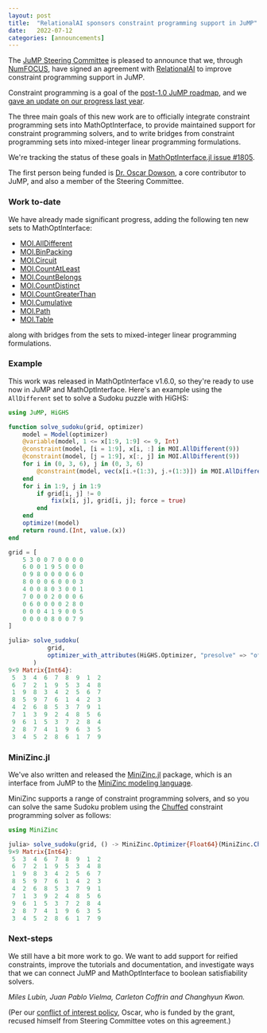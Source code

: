 ```yaml
---
layout: post
title:  "RelationalAI sponsors constraint programming support in JuMP"
date:   2022-07-12
categories: [announcements]
---
```


The [JuMP Steering Committee](/pages/governance/#steering-committee) is pleased
to announce that we, through [NumFOCUS](https://numfocus.org), have signed an
agreement with [RelationalAI](https://relational.ai) to improve constraint
programming support in JuMP.

Constraint programming is a goal of the [post-1.0 JuMP roadmap](https://jump.dev/JuMP.jl/stable/developers/roadmap/),
and we [gave an update on our progress last year](/blog/constraint-programming-update/).

The three main goals of this new work are to officially integrate constraint
programming sets into MathOptInterface, to provide maintained support for
constraint programming solvers, and to write bridges from constraint programming
sets into mixed-integer linear programming formulations.

We're tracking the status of these goals in [MathOptInterface.jl issue #1805](https://github.com/jump-dev/MathOptInterface.jl/issues/1805).

The first person being funded is [Dr. Oscar Dowson](https://github.com/odow), a
core contributor to JuMP, and also a member of the Steering Committee.

### Work to-date

We have already made significant progress, adding the following ten new sets to
MathOptInterface:

 * [MOI.AllDifferent](https://jump.dev/MathOptInterface.jl/stable/reference/standard_form/#MathOptInterface.AllDifferent)
 * [MOI.BinPacking](https://jump.dev/MathOptInterface.jl/stable/reference/standard_form/#MathOptInterface.BinPacking)
 * [MOI.Circuit](https://jump.dev/MathOptInterface.jl/stable/reference/standard_form/#MathOptInterface.Circuit)
 * [MOI.CountAtLeast](https://jump.dev/MathOptInterface.jl/stable/reference/standard_form/#MathOptInterface.CountAtLeast)
 * [MOI.CountBelongs](https://jump.dev/MathOptInterface.jl/stable/reference/standard_form/#MathOptInterface.CountBelongs)
 * [MOI.CountDistinct](https://jump.dev/MathOptInterface.jl/stable/reference/standard_form/#MathOptInterface.CountDistinct)
 * [MOI.CountGreaterThan](https://jump.dev/MathOptInterface.jl/stable/reference/standard_form/#MathOptInterface.CountGreaterThan)
 * [MOI.Cumulative](https://jump.dev/MathOptInterface.jl/stable/reference/standard_form/#MathOptInterface.Cumulative)
 * [MOI.Path](https://jump.dev/MathOptInterface.jl/stable/reference/standard_form/#MathOptInterface.Path)
 * [MOI.Table](https://jump.dev/MathOptInterface.jl/stable/reference/standard_form/#MathOptInterface.Table)

along with bridges from the sets to mixed-integer linear programming
formulations.

### Example

This work was released in MathOptInterface v1.6.0, so they're ready to use now
in JuMP and MathOptInterface. Here's an example using the `AllDifferent` set to
solve a Sudoku puzzle with HiGHS:

```julia
using JuMP, HiGHS

function solve_sudoku(grid, optimizer)
    model = Model(optimizer)
    @variable(model, 1 <= x[1:9, 1:9] <= 9, Int)
    @constraint(model, [i = 1:9], x[i, :] in MOI.AllDifferent(9))
    @constraint(model, [j = 1:9], x[:, j] in MOI.AllDifferent(9))
    for i in (0, 3, 6), j in (0, 3, 6)
        @constraint(model, vec(x[i.+(1:3), j.+(1:3)]) in MOI.AllDifferent(9))
    end
    for i in 1:9, j in 1:9
        if grid[i, j] != 0
            fix(x[i, j], grid[i, j]; force = true)
        end
    end
    optimize!(model)
    return round.(Int, value.(x))
end

grid = [
    5 3 0 0 7 0 0 0 0
    6 0 0 1 9 5 0 0 0
    0 9 8 0 0 0 0 6 0
    8 0 0 0 6 0 0 0 3
    4 0 0 8 0 3 0 0 1
    7 0 0 0 2 0 0 0 6
    0 6 0 0 0 0 2 8 0
    0 0 0 4 1 9 0 0 5
    0 0 0 0 8 0 0 7 9
]

julia> solve_sudoku(
           grid,
           optimizer_with_attributes(HiGHS.Optimizer, "presolve" => "off"),
       )
9×9 Matrix{Int64}:
 5  3  4  6  7  8  9  1  2
 6  7  2  1  9  5  3  4  8
 1  9  8  3  4  2  5  6  7
 8  5  9  7  6  1  4  2  3
 4  2  6  8  5  3  7  9  1
 7  1  3  9  2  4  8  5  6
 9  6  1  5  3  7  2  8  4
 2  8  7  4  1  9  6  3  5
 3  4  5  2  8  6  1  7  9
```

### MiniZinc.jl

We've also written and released the [MiniZinc.jl](https://github.com/jump-dev/MiniZinc.jl)
package, which is an interface from JuMP to the [MiniZinc modeling language](https://www.minizinc.org).

MiniZinc supports a range of constraint programming solvers, and so you can
solve the same Sudoku problem using the [Chuffed](https://github.com/chuffed/chuffed)
constraint programming solver as follows:

```julia
using MiniZinc

julia> solve_sudoku(grid, () -> MiniZinc.Optimizer{Float64}(MiniZinc.Chuffed()))
9×9 Matrix{Int64}:
 5  3  4  6  7  8  9  1  2
 6  7  2  1  9  5  3  4  8
 1  9  8  3  4  2  5  6  7
 8  5  9  7  6  1  4  2  3
 4  2  6  8  5  3  7  9  1
 7  1  3  9  2  4  8  5  6
 9  6  1  5  3  7  2  8  4
 2  8  7  4  1  9  6  3  5
 3  4  5  2  8  6  1  7  9
```

### Next-steps

We still have a bit more work to go. We want to add support for reified
constraints, improve the tutorials and documentation, and investigate ways that
we can connect JuMP and MathOptInterface to boolean satisfiability solvers.

_Miles Lubin, Juan Pablo Vielma, Carleton Coffrin and Changhyun Kwon._

(Per our [conflict of interest policy](/pages/governance/#conflict-of-interest),
Oscar, who is funded by the grant, recused himself from Steering Committee votes
on this agreement.)
